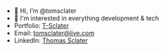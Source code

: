 - 👋 Hi, I’m @tomsclater
- 👀 I'm interested in everything development & tech
- Portfolio: [T-Sclater](https://t-sclater.vercel.app/)
- Email: tomsclater@live.com
- LinkedIn: [Thomas Sclater](https://linkedin.com/in/tomsclater/)
<!---
tomsclater/tomsclater is a ✨ special ✨ repository because its `README.md` (this file) appears on your GitHub profile.
You can click the Preview link to take a look at your changes.
--->
